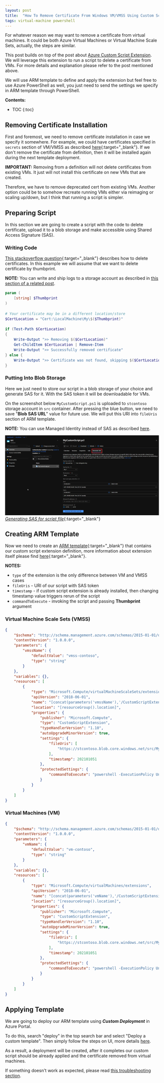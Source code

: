 ```yaml
---
layout: post
title:  "How To Remove Certificate From Windows VM/VMSS Using Custom Script Extension"
tags: virtual-machine powershell
---
```


For whatever reason we may want to remove a certificate from virtual machines. It could be both Azure Virtual Machines or Virtual Machine Scale Sets, actually, the steps are similar.

This post builds on top of the post about [Azure Custom Script Extension](/blog/azure-custom-script-extension-windows). We will leverage this extension to run a script to delete a certificate from VMs. For more details and explanation please refer to the post mentioned above.

We will use ARM template to define and apply the extension but feel free to use Azure PowerShell as well, you just need to send the settings we specify in ARM template through PowerShell.

**Contents:**
* TOC
{:toc}

## Removing Certificate Installation

First and foremost, we need to remove certificate installation in case we specify it somewhere. For example, we could have certificates specified in `secrets` section of VM/VMSS as described [here](https://docs.microsoft.com/en-us/azure/virtual-machine-scale-sets/virtual-machine-scale-sets-faq#how-do-i-securely-ship-a-certificate-to-the-vm){:target="_blank"}. If we don't remove the certificate from definition, then it will be installed again during the next template deployment.

**IMPORTANT:** Removing from a definition will not delete certificates from existing VMs. It just will not install this certificate on new VMs that are created.

Therefore, we have to remove deprecated cert from existing VMs. Another option could be to somehow recreate running VMs either via reimaging or scaling up/down, but I think that running a script is simpler.

## Preparing Script

In this section we are going to create a script with the code to delete certificate, upload it to a blob storage and make accessible using Shared Access Signature (SAS).

### Writing Code

[This stackoverflow question](https://stackoverflow.com/questions/37228851/delete-certificate-from-computer-store){:target="_blank"} describes how to delete certificates. In this example we will assume that we want to delete certificate by thumbprint.

**NOTE:** You can write and ship logs to a storage account as described in [this section of a related post](/blog/azure-custom-script-extension-windows#writing-script-with-logs).

```powershell
param (
    [string] $Thumbprint
)

# Your certificate may be in a different location/store
$CertLocation = "Cert:\LocalMachine\My\$($Thumbprint)"

if (Test-Path $CertLocation)
{
    Write-Output ">> Removing $($CertLocation)"
    Get-ChildItem $CertLocation | Remove-Item
    Write-Output ">> Successfully removed certificate"
} else {
    Write-Output ">> Certificate was not found, skipping $($CertLocation)"
}
```

### Putting Into Blob Storage

Here we just need to store our script in a blob storage of your choice and generate SAS for it. With the SAS token it will be downloadable for VMs.

On the screenshot below `MyCustomScript.ps1` is uploaded to `stcontoso` storage account in `src` container. After pressing the blue button, we need to save "**Blob SAS URL**" value for future use. We will put this URI into `fileUris` section of ARM template.

**NOTE:** You can use Managed Identity instead of SAS as described [here](/blog/azure-custom-script-extension-windows#using-managed-identity-instead-of-sas).

[![Generating SAS for script file](/assets/img/remove-certificate-from-windows-vm-vmss/generate-sas-for-script.png "Generating SAS for script file")
_Generating SAS for script file_](/assets/img/remove-certificate-from-windows-vm-vmss/generate-sas-for-script.png){:target="_blank"}


## Creating ARM Template

Now we need to create an [ARM template](https://docs.microsoft.com/en-us/azure/azure-resource-manager/templates/overview){:target="_blank"} that contains our custom script extension definition, more information about extension itself please find [here](https://docs.microsoft.com/en-us/azure/virtual-machines/extensions/custom-script-windows){:target="_blank"}.

**NOTES:**
- `type` of the extension is the only difference between VM and VMSS cases
- `fileUris` - URI of our script with SAS token
- `timestamp` - if custom script extension is already installed, then changing timestamp value triggers rerun of the script
- `commandToExecute` - invoking the script and passing **Thumbprint** argument

### Virtual Machine Scale Sets (VMSS)

```json
{
    "$schema": "http://schema.management.azure.com/schemas/2015-01-01/deploymentTemplate.json#",
    "contentVersion": "1.0.0.0",
    "parameters": {
        "vmssName": {
            "defaultValue": "vmss-contoso",
            "type": "string"
        }
    },
    "variables": {},
    "resources": [
        {
            "type": "Microsoft.Compute/virtualMachineScaleSets/extensions",
            "apiVersion": "2018-06-01",
            "name": "[concat(parameters('vmssName'),'/CustomScriptExtension')]",
            "location": "[resourceGroup().location]",
            "properties": {
                "publisher": "Microsoft.Compute",
                "type": "CustomScriptExtension",
                "typeHandlerVersion": "1.10",
                "autoUpgradeMinorVersion": true,
                "settings": {
                    "fileUris": [
                        "https://stcontoso.blob.core.windows.net/src/MyCustomScript.ps1?sv=2019-12-12&..."
                    ],
                    "timestamp": 202101051
                },
                "protectedSettings": {
                    "commandToExecute": "powershell -ExecutionPolicy Unrestricted -File MyCustomScript.ps1 -Thumbprint \"<your_certificate_thumbprint>\""
                }
            }
        }
    ]
}
```

### Virtual Machines (VM)

```json
{
    "$schema": "http://schema.management.azure.com/schemas/2015-01-01/deploymentTemplate.json#",
    "contentVersion": "1.0.0.0",
    "parameters": {
        "vmName": {
            "defaultValue": "vm-contoso",
            "type": "string"
        }
    },
    "variables": {},
    "resources": [
        {
            "type": "Microsoft.Compute/virtualMachines/extensions",
            "apiVersion": "2018-06-01",
            "name": "[concat(parameters('vmName'),'/CustomScriptExtension')]",
            "location": "[resourceGroup().location]",
            "properties": {
                "publisher": "Microsoft.Compute",
                "type": "CustomScriptExtension",
                "typeHandlerVersion": "1.10",
                "autoUpgradeMinorVersion": true,
                "settings": {
                    "fileUris": [
                        "https://stcontoso.blob.core.windows.net/src/MyCustomScript.ps1?sv=2019-12-12&..."
                    ],
                    "timestamp": 202101051
                },
                "protectedSettings": {
                    "commandToExecute": "powershell -ExecutionPolicy Unrestricted -File MyCustomScript.ps1 -Thumbprint \"<your_certificate_thumbprint>\""
                }
            }
        }
    ]
}
```

## Applying Template

We are going to deploy our ARM template using ***Custom Deployment*** in Azure Portal.

To do this, search "deploy" in the top search bar and select "Deploy a custom template". Then simply follow the steps on UI, more details [here](/blog/azure-custom-script-extension-windows#custom-template-deployment-in-azure-portal).

As a result, a deployment will be created, after it completes our custom script should be already applied and the certificate removed from virtual machines.

If something doesn't work as expected, please read [this troubleshooting section](/blog/azure-custom-script-extension-windows#troubleshooting).